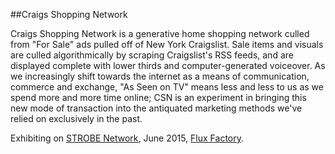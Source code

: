 ##Craigs Shopping Network

Craigs Shopping Network is a generative home shopping network culled from "For Sale" ads pulled off of New York Craigslist. Sale items and visuals are culled algorithmically by scraping Craigslist's RSS feeds, and are displayed complete with lower thirds and computer-generated voiceover. As we increasingly shift towards the internet as a means of communication, commerce and exchange, "As Seen on TV" means less and less to us as we spend more and more time online; CSN is an experiment in bringing this new mode of transaction into the antiquated marketing methods we've relied on exclusively in the past.

Exhibiting on [STROBE Network](http://strobenetwork.tv), June 2015, [Flux Factory](http://fluxfactory.org).
